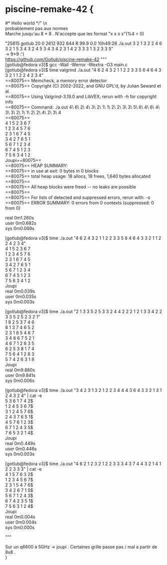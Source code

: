 # piscine-remake-42 {
#\* Hello world */"  \n  
probablement pas aux normes  
Marche jusqu'au 8 * 8 . N'accepte que les format "x x x x"(%4 = 0)  

"25815 gotlub      20   0  2612   932   844 R  99.9  0.0 10h49:28 ./a.out 3 2 1 3 2 2 4 6 3 2 1 5 3 4 3 2 4 5 3 4 3 4 2 3 1 4 2 3 3 3 1 3 2 3 3 5"  
-> 9*9 :'(  
https://github.com/Gotlub/piscine-remake-42
"""  
[gotlub@fedora v3]$ gcc -Wall -Werror -Wextra -O3 main.c  
[gotlub@fedora v3]$ time valgrind ./a.out "4 6 2 4 3 2 1 1 2 2 3 3 5 6 4 6 4 3 3 2 1 1 2 2 4 2 3 4"  
==80075== Memcheck, a memory error detector  
==80075== Copyright (C) 2002-2022, and GNU GPL'd, by Julian Seward et al.  
==80075== Using Valgrind-3.19.0 and LibVEX; rerun with -h for copyright info  
==80075== Command: ./a.out 4\ 6\ 2\ 4\ 3\ 2\ 1\ 1\ 2\ 2\ 3\ 3\ 5\ 6\ 4\ 6\ 4\ 3\ 3\ 2\ 1\ 1\ 2\ 2\ 4\ 2\ 3\ 4  
==80075==   
4 1 5 2 3 6 7  
1 2 3 4 5 7 6  
2 3 1 6 7 4 5  
3 4 2 7 6 5 1  
5 6 7 1 2 3 4  
6 7 4 5 1 2 3  
7 5 6 3 4 1 2  
Joupi==80075==   
==80075== HEAP SUMMARY:  
==80075==     in use at exit: 0 bytes in 0 blocks  
==80075==   total heap usage: 18 allocs, 18 frees, 1,640 bytes allocated  
==80075==   
==80075== All heap blocks were freed -- no leaks are possible  
==80075==   
==80075== For lists of detected and suppressed errors, rerun with: -s  
==80075== ERROR SUMMARY: 0 errors from 0 contexts (suppressed: 0 from 0)  
  
real	0m1.260s  
user	0m0.682s  
sys	0m0.069s   

[gotlub@fedora v3]$ time ./a.out "4 6 2 4 3 2 1 1 2 2 3 3 5 6 4 6 4 3 3 2 1 1 2 2 4 2 3 4"  
4 1 5 2 3 6 7  
1 2 3 4 5 7 6  
2 3 1 6 7 4 5  
3 4 2 7 6 5 1  
5 6 7 1 2 3 4  
6 7 4 5 1 2 3  
7 5 6 3 4 1 2  
Joupi  
real	0m0.039s  
user	0m0.035s  
sys	0m0.003s  

[gotlub@fedora v3]$ time ./a.out "2 1 3 3 5 2 5 3 3 2 4 4 2 2 2 1 2 1 3 3 4 2 2 3 3 5 2 5 2 3 2 1"  
1 8 2 5 3 7 4 6  
8 1 3 7 4 6 5 2  
2 3 1 8 5 4 6 7  
3 4 8 6 7 5 2 1  
4 6 7 1 2 8 3 5  
6 2 5 3 8 1 7 4  
7 5 6 4 1 2 8 3  
5 7 4 2 6 3 1 8  
Joupi  
real	0m9.880s  
user	0m9.841s  
sys	0m0.006s  
  
   
[gotlub@fedora v3]$ time ./a.out "3 4 2 3 1 3 2 1 2 2 3 4 4 4 3 6 4 3 3 2 1 3 1 2 4 3 2 4" | cat -e  
5 3 6 1 7 4 2$  
1 2 4 5 3 6 7$  
3 1 2 4 5 7 6$  
2 4 3 7 6 5 1$  
4 5 7 6 1 2 3$  
6 7 1 2 4 3 5$  
7 6 5 3 2 1 4$  
Joupi  
real	0m0.449s  
user	0m0.446s  
sys	0m0.003s  
  
[gotlub@fedora v3]$ time ./a.out "4 6 2 1 2 3 2 1 2 2 3 3 3 4 3 7 4 4 3 2 1 4 1 2 2 3 3 3" | cat -e  
4 1 5 7 6 3 2$  
1 2 3 4 5 6 7$  
2 3 1 5 4 7 6$  
3 4 2 6 7 1 5$  
5 6 7 1 2 4 3$  
6 7 4 2 3 5 1$  
7 5 6 3 1 2 4$  
Joupi  
real	0m0.004s  
user	0m0.004s  
sys	0m0.000s  
  
  
"""    

 Sur un q6600 à 5GHz -> joupi . Certaines grille passe pas / mal a partir de 8x8 .   
} 
